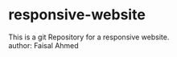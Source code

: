 # responsive-website

This is a git Repository for a responsive website. 
<br />
author: Faisal Ahmed

